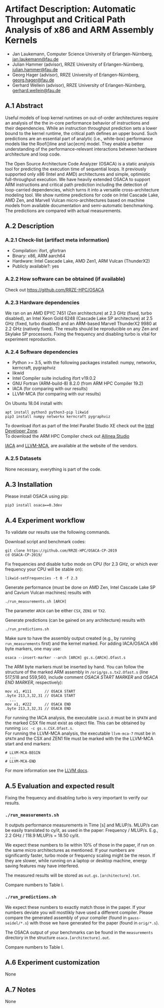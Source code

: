 # Artifact Description: Automatic Throughput and Critical Path Analysis of x86 and ARM Assembly Kernels

* Jan Laukemann, Computer Science University of Erlangen-Nürnberg, jan.laukemann@fau.de
* Julian Hammer (advisor), RRZE University of Erlangen-Nürnberg, julian.hammer@fau.de
* Georg Hager (advisor), RRZE University of Erlangen-Nürnberg, georg.hager@fau.de
* Gerhard Wellein (advisor), RRZE University of Erlangen-Nürnberg, gerhard.wellein@fau.de

## A.1 Abstract
Useful models of loop kernel runtimes on out-of-order architectures require an analysis of the the in-core performance behavior of instructions and their dependencies.
While an instruction throughput prediction sets a lower bound to the kernel runtime, the critical path defines an upper bound.
Such predictions are an essential part of analytic (i.e., white-box) performance models like the Roof{}line and \ac{ecm} model. They enable  a better understanding of the performance-relevant interactions between hardware architecture and loop code.

The Open Source Architecture Code Analyzer (OSACA) is a static analysis tool for predicting the execution time of sequential loops. It previously supported only x86 (Intel and AMD) architectures and simple, optimistic full-throughput execution. We have heavily extended OSACA to support ARM instructions and critical path prediction including the detection of loop-carried dependencies, which turns it into a versatile cross-architecture modeling tool. We show runtime predictions for code on Intel Cascade Lake, AMD Zen, and Marvell Vulcan micro-architectures based on machine models from available documentation and semi-automatic benchmarking. The predictions are compared with actual measurements.

## A.2 Description

### A.2.1 Check-list (artifact meta information)
- Compilation: ifort, gfortran
- Binary: x86,  ARM aarch64
- Hardware: Intel Cascade Lake, AMD Zen1, ARM Vulcan (ThunderX2)
- Publicly available?: yes

### A.2.2 How software can be obtained (if available)
Check out https://github.com/RRZE-HPC/OSACA

### A.2.3 Hardware dependencies
We ran on an AMD EPYC 7451 (Zen architecture) at 2.3 GHz (fixed, turbo disabled), an Intel Xeon Gold 6248 (Cascade Lake SP architecture) at 2.5 GHz (fixed, turbo disabled) and an ARM-based Marvell ThunderX2 9980 at 2.2 GHz (natively fixed). The results should be reproducible on any Zen and Skylake SP processors. Fixing the frequency and disabling turbo is vital for experiment reproduction.

### A.2.4 Software dependencies
* Python >= 3.5, with the following packages installed: numpy, networkx, kerncraft, pygraphviz
* likwid
* Intel Compiler suite including ifort v19.0.2
* GNU Fortran (ARM-build-8) 8.2.0 (from ARM HPC Compiler 19.2)
* IACA (for comparing with our results)
* LLVM-MCA (for comparing with our results)

On Ubuntu 18.04 install with:
```
apt install python3 python3-pip likwid
pip3 install numpy networkx kerncraft pygraphviz
```

To download ifort as part of the Intel Parallel Studio XE check out the [Intel Developer Zone](https://software.intel.com/en-us/fortran-compilers).  
To download the ARM HPC Compiler check out [Allinea Studio](https://developer.arm.com/tools-and-software/server-and-hpc/arm-architecture-tools/arm-allinea-studio/download)

[IACA](https://software.intel.com/en-us/articles/intel-architecture-code-analyzer) and [LLVM-MCA](http://releases.llvm.org/), are available at the website of the vendors.

### A.2.5 Datasets
None necessary, everything is part of the code.

## A.3 Installation
Please install OSACA using pip:
```
pip3 install osaca==0.3dev
```

## A.4 Experiment workflow
To validate our results use the following commands.

Download script and benchmark codes:
```
git clone https://github.com/RRZE-HPC/OSACA-CP-2019
cd OSACA-CP-2019/
```
Fix frequencies and disable turbo mode on CPU (for 2.3 GHz, or which ever frequency your CPU will be stable on):
```
likwid-setFrequencies -t 0 -f 2.3
```
Generate performance (must be done on AMD Zen, Intel Cascade Lake SP and Cavium Vulcan machines) results with
```
./run_measurements.sh [ARCH]
```
The parameter `ARCH` can be either `CSX`, `ZEN1` or `TX2`.

Generate predictions (can be gained on any architecture) results with
```
./run_predictions.sh
```
Make sure to have the assembly output created (e.g., by running `run_measurements` first) and the kernel marked.
For adding IACA/OSACA x86 byte markers, one may use:
```
osaca --insert-marker --arch [ARCH] gs.s.{ARCH].Ofast.s
```
The ARM byte markers must be inserted by hand.
You can follow the structure of the marked ARM assembly in `/orig/gs.s.tx2.Ofast.s` (line 517,518 and 559,560, include comment *OSACA START MARKER* and *OSACA END MARKER*, respectively):
```
mov x1, #111      // OSACA START
.byte 213,3,32,31 // OSACA START
  ...
mov x1, #222      // OSACA END
.byte 213,3,32,31 // OSACA END
```

For running the IACA analysis, the executable `iaca3.0` must be in `$PATH` and the marked CSX file must exist as object file.
This can be obtained by running `icc -c gs.s.CSX.Ofast.s`.  
For running the LLVM-MCA analysis, the executable `llvm-mca-7` must be in `$PATH` and the CSX and ZEN1 file must be marked with the the LLVM-MCA start and end markers:
```
# LLVM-MCA-BEGIN
  ...
# LLVM-MCA-END
```
For more information see the [LLVM docs](https://llvm.org/docs/CommandGuide/llvm-mca.html).


## A.5 Evaluation and expected result
Fixing the frequency and disabling turbo is very important to verify our results.

### `./run_measurements.sh`
It outputs performance measurements in Time [s] and MLUP/s. MLUP/s can be easily translated to cy/it, as used in the paper: Frequency / MLUP/s.
E.g., 2.2 GHz / 118.9 MLUP/s = 18.50 cy/it.

We expect these numbers to lie within 10% of those in the paper, if run on the same micro architectures as mentioned. If your numbers are significantly faster, turbo mode or frequency scaling might be the reson. If they are slower, while running on a laptop or desktop machine, energy saving features may have interfered.

The measured results will be stored as `out.gs.[architecture].txt`.

Compare numbers to Table I.

### `./run_predictions.sh`

We expect these numbers to exactly match those in the paper. If your numbers deviate you will mostlikly have used a different compiler. Please compare the generated assembly of your compiler (found in `gauss-seidel/*.s`) with those we have generated for the paper (found in `orig/*.s`).

The OSACA output of your benchmarks can be found in the `measurements` directory in the structure `osaca.[architecture].out`.

Compare numbers to Table I.

## A.6 Experiment customization
None

## A.7 Notes
None
